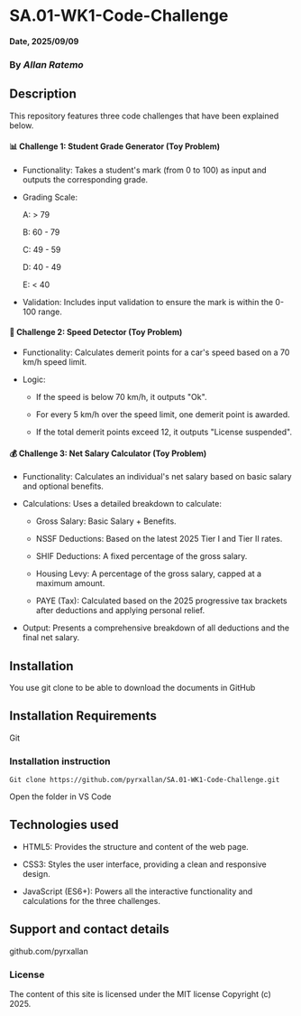 # SA.01-WK1-Code-Challenge

#### Date, 2025/09/09

### By *Allan Ratemo*

## Description

This repository features three code challenges that have been explained below.

#### 📊 Challenge 1: Student Grade Generator (Toy Problem)
- Functionality: Takes a student's mark (from 0 to 100) as input and outputs the corresponding grade.

- Grading Scale:

    A: > 79

    B: 60 - 79

    C: 49 - 59

    D: 40 - 49

    E: < 40

- Validation: Includes input validation to ensure the mark is within the 0-100 range.


#### 🚗 Challenge 2: Speed Detector (Toy Problem)
- Functionality: Calculates demerit points for a car's speed based on a 70 km/h speed limit.

- Logic:

    - If the speed is below 70 km/h, it outputs "Ok".

    - For every 5 km/h over the speed limit, one demerit point is awarded.

    - If the total demerit points exceed 12, it outputs "License suspended".


#### 💰  Challenge 3: Net Salary Calculator (Toy Problem)
- Functionality: Calculates an individual's net salary based on basic salary and optional benefits.

- Calculations: Uses a detailed breakdown to calculate:

    - Gross Salary: Basic Salary + Benefits.

    - NSSF Deductions: Based on the latest 2025 Tier I and Tier II rates.

    - SHIF Deductions: A fixed percentage of the gross salary.

    - Housing Levy: A percentage of the gross salary, capped at a maximum amount.

    - PAYE (Tax): Calculated based on the 2025 progressive tax brackets after deductions and applying personal relief.

- Output: Presents a comprehensive breakdown of all deductions and the final net salary.

## Installation
You use git clone to be able to download the documents in GitHub

## Installation Requirements
Git

### Installation instruction
```
Git clone https://github.com/pyrxallan/SA.01-WK1-Code-Challenge.git

```
Open the folder in VS Code

## Technologies used
- HTML5: Provides the structure and content of the web page.

- CSS3: Styles the user interface, providing a clean and responsive design.

- JavaScript (ES6+): Powers all the interactive functionality and calculations for the three challenges.

## Support and contact details
github.com/pyrxallan

### License
The content of this site is licensed under the MIT license
Copyright (c) 2025.
